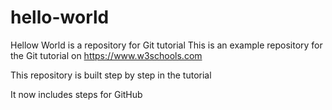 # hello-world
Hellow World is a repository for Git tutorial
This is an example repository for the Git tutorial on https://www.w3schools.com

This repository is built step by step in the tutorial

It now includes steps for GitHub
